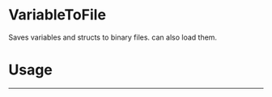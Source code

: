 # VariableToFile
Saves variables and structs to binary files. can also load them.

<h1>Usage</h1>
<hr>

